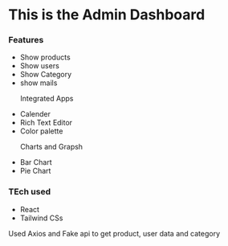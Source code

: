 
<h1>This is the Admin Dashboard</h1>
<h3>Features</h3>
<ul>
  <li>Show products</li>
  <li>Show users</li>
  <li>Show Category</li>
  <li>show mails</li>
  <dl>Integrated Apps</dl>
  <li>Calender</li>
  <li>Rich Text Editor</li>
  <li>Color palette</li>
  <dl>Charts and Grapsh</dl>
  <li>Bar Chart</li>
  <li>Pie Chart</li>
</ul>

<h3>TEch used</h3>
<ul>
  <li>React</li>
  <li>Tailwind CSs</li>
</ul>

<p>Used Axios and Fake api to get product, user data and category</p>
